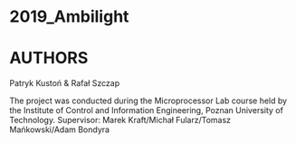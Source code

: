 # 2019_Ambilight


# AUTHORS
Patryk Kustoń & Rafał Szczap

The project was conducted during the Microprocessor Lab course held by the Institute of Control and Information Engineering, Poznan University of Technology.
Supervisor: Marek Kraft/Michał Fularz/Tomasz Mańkowski/Adam Bondyra
